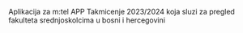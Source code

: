 Aplikacija za m:tel APP Takmicenje 2023/2024 koja sluzi za pregled fakulteta srednjoskolcima u bosni i hercegovini
